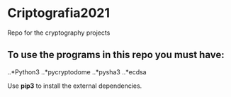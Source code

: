 # Criptografia2021
Repo for the cryptography projects

## To use the programs in this repo you must have:
..*Python3
..*pycryptodome
..*pysha3
..*ecdsa

Use **pip3** to install the external dependencies.
